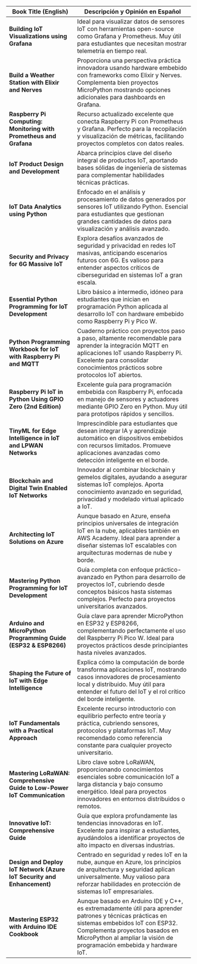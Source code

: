 | Book Title (English)                                                    | Descripción y Opinión en Español                                                                                                                                                                                                                                                                                                                                                                                |
|-------------------------------------------------------------------------|------------------------------------------------------------------------------------------------------------------------------------------------------------------------------------------------------------------------------------------------------------------------------------------------------------------------------------------------------------------------------------------------------------------|
| **Building IoT Visualizations using Grafana**                           | Ideal para visualizar datos de sensores IoT con herramientas open-source como Grafana y Prometheus. Muy útil para estudiantes que necesitan mostrar telemetría en tiempo real.                                                                                                                                                                                                                                  |
| **Build a Weather Station with Elixir and Nerves**                      | Proporciona una perspectiva práctica innovadora usando hardware embebido con frameworks como Elixir y Nerves. Complementa bien proyectos MicroPython mostrando opciones adicionales para dashboards en Grafana.                                                                                                                                                                                                   |
| **Raspberry Pi Computing: Monitoring with Prometheus and Grafana**      | Recurso actualizado excelente que conecta Raspberry Pi con Prometheus y Grafana. Perfecto para la recopilación y visualización de métricas, facilitando proyectos completos con datos reales.                                                                                                                                                                                                                     |
| **IoT Product Design and Development**                                  | Abarca principios clave del diseño integral de productos IoT, aportando bases sólidas de ingeniería de sistemas para complementar habilidades técnicas prácticas.                                                                                                                                                                                                                                                 |
| **IoT Data Analytics using Python**                                     | Enfocado en el análisis y procesamiento de datos generados por sensores IoT utilizando Python. Esencial para estudiantes que gestionan grandes cantidades de datos para visualización y análisis avanzado.                                                                                                                                                                                                        |
| **Security and Privacy for 6G Massive IoT**                             | Explora desafíos avanzados de seguridad y privacidad en redes IoT masivas, anticipando escenarios futuros con 6G. Es valioso para entender aspectos críticos de ciberseguridad en sistemas IoT a gran escala.                                                                                                                                                                                                     |
| **Essential Python Programming for IoT Development**                    | Libro básico a intermedio, idóneo para estudiantes que inician en programación Python aplicada al desarrollo IoT con hardware embebido como Raspberry Pi y Pico W.                                                                                                                                                                                                                                                |
| **Python Programming Workbook for IoT with Raspberry Pi and MQTT**      | Cuaderno práctico con proyectos paso a paso, altamente recomendable para aprender la integración MQTT en aplicaciones IoT usando Raspberry Pi. Excelente para consolidar conocimientos prácticos sobre protocolos IoT abiertos.                                                                                                                                                                                   |
| **Raspberry Pi IoT in Python Using GPIO Zero (2nd Edition)**            | Excelente guía para programación embebida con Raspberry Pi, enfocada en manejo de sensores y actuadores mediante GPIO Zero en Python. Muy útil para prototipos rápidos y sencillos.                                                                                                                                                                                                                              |
| **TinyML for Edge Intelligence in IoT and LPWAN Networks**              | Imprescindible para estudiantes que desean integrar IA y aprendizaje automático en dispositivos embebidos con recursos limitados. Promueve aplicaciones avanzadas como detección inteligente en el borde.                                                                                                                                                                                                        |
| **Blockchain and Digital Twin Enabled IoT Networks**                    | Innovador al combinar blockchain y gemelos digitales, ayudando a asegurar sistemas IoT complejos. Aporta conocimiento avanzado en seguridad, privacidad y modelado virtual aplicado a IoT.                                                                                                                                                                                                                       |
| **Architecting IoT Solutions on Azure**                                 | Aunque basado en Azure, enseña principios universales de integración IoT en la nube, aplicables también en AWS Academy. Ideal para aprender a diseñar sistemas IoT escalables con arquitecturas modernas de nube y borde.                                                                                                                                                                                         |
| **Mastering Python Programming for IoT Development**                    | Guía completa con enfoque práctico-avanzado en Python para desarrollo de proyectos IoT, cubriendo desde conceptos básicos hasta sistemas complejos. Perfecto para proyectos universitarios avanzados.                                                                                                                                                                                                             |
| **Arduino and MicroPython Programming Guide (ESP32 & ESP8266)**         | Guía clave para aprender MicroPython en ESP32 y ESP8266, complementando perfectamente el uso del Raspberry Pi Pico W. Ideal para proyectos prácticos desde principiantes hasta niveles avanzados.                                                                                                                                                                                                                |
| **Shaping the Future of IoT with Edge Intelligence**                    | Explica cómo la computación de borde transforma aplicaciones IoT, mostrando casos innovadores de procesamiento local y distribuido. Muy útil para entender el futuro del IoT y el rol crítico del borde inteligente.                                                                                                                                                                                              |
| **IoT Fundamentals with a Practical Approach**                          | Excelente recurso introductorio con equilibrio perfecto entre teoría y práctica, cubriendo sensores, protocolos y plataformas IoT. Muy recomendado como referencia constante para cualquier proyecto universitario.                                                                                                                                                                                               |
| **Mastering LoRaWAN: Comprehensive Guide to Low-Power IoT Communication** | Libro clave sobre LoRaWAN, proporcionando conocimientos esenciales sobre comunicación IoT a larga distancia y bajo consumo energético. Ideal para proyectos innovadores en entornos distribuidos o remotos.                                                                                                                                                                                                        |
| **Innovative IoT: Comprehensive Guide**                                 | Guía que explora profundamente las tendencias innovadoras en IoT. Excelente para inspirar a estudiantes, ayudándolos a identificar proyectos de alto impacto en diversas industrias.                                                                                                                                                                                                                              |
| **Design and Deploy IoT Network (Azure IoT Security and Enhancement)**  | Centrado en seguridad y redes IoT en la nube, aunque en Azure, los principios de arquitectura y seguridad aplican universalmente. Muy valioso para reforzar habilidades en protección de sistemas IoT empresariales.                                                                                                                                                                                              |
| **Mastering ESP32 with Arduino IDE Cookbook**                           | Aunque basado en Arduino IDE y C++, es extremadamente útil para aprender patrones y técnicas prácticas en sistemas embebidos IoT con ESP32. Complementa proyectos basados en MicroPython al ampliar la visión de programación embebida y hardware IoT.                                                                                                                                                             |

